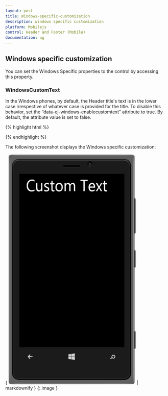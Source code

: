 ```yaml
---
layout: post
title: Windows-specific-customization
description: windows specific customization
platform: Mobilejs
control: Header and Footer (Mobile)
documentation: ug
---
```


## Windows specific customization

You can set the Windows Specific properties to the control by accessing this property.

### WindowsCustomText

In the Windows phones, by default, the Header title's text is in the lower case irrespective of whatever case is provided for the title. To disable this behavior, set the “data-ej-windows-enablecustomtext” attribute to true. By default, the attribute value is set to false.

{% highlight html %}

<div id="header_sample" data-role="ejmheader" data-ej-rendermode="windows" data-ej-windows-enablecustomtext=true data-ej-title="Custom Text" ></div>



{% endhighlight %}

The following screenshot displays the Windows specific customization:

{ ![](Windows-specific-customization_images/Windows-specific-customization_img1.png) | markdownify }
{:.image }




